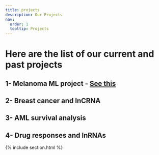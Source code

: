 ```yaml
---
title: projects
description: Our Projects
nav:
  order: 1
  tooltip: Projects
---
```


# Here are the list of our current and past projects  

  
## 1- Melanoma ML project - [See this](https://fallahi-bioinformatics-lab.github.io/Melanoma-Cancer-marker-prediction/)  
 
## 2- Breast cancer and lnCRNA  
 
## 3- AML survival analysis  
 
## 4- Drug responses and lnRNAs  
 

{% include section.html %}
